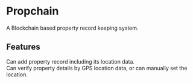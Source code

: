 # Propchain
A Blockchain based property record keeping system.

<h2>Features</h2>
Can add property record including its location data.<br>
Can verify property details by GPS location data, or can manually set the location.
